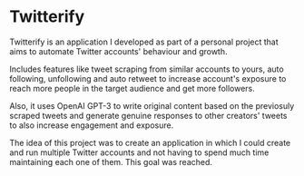 # Twitterify

Twitterify is an application I developed as part of a personal project that aims to automate Twitter accounts' behaviour and growth.

Includes features like tweet scraping from similar accounts to yours, auto following, unfollowing and auto retweet to increase account's exposure to reach more people in the target audience and get more followers.

Also, it uses OpenAI GPT-3 to write original content based on the previosuly scraped tweets and generate genuine responses to other creators' tweets to also increase engagement and exposure.

The idea of this project was to create an application in which I could create and run multiple Twitter accounts and not having to spend much time maintaining each one of them. This goal was reached.
